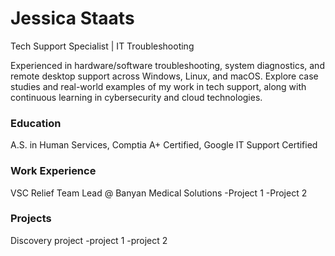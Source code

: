 # Jessica Staats
Tech Support Specialist | IT Troubleshooting

Experienced in hardware/software troubleshooting, system diagnostics, and remote desktop support across Windows, Linux, and macOS. Explore case studies and real-world examples of my work in tech support, along with continuous learning in cybersecurity and cloud technologies.

### Education
A.S. in Human Services, Comptia A+ Certified, Google IT Support Certified

### Work Experience
VSC Relief Team Lead @ Banyan Medical Solutions
-Project 1
-Project 2

### Projects
Discovery project
-project 1
-project 2

